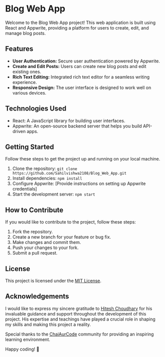 # Blog Web App

Welcome to the Blog Web App project! This web application is built using React and Appwrite, providing a platform for users to create, edit, and manage blog posts.

## Features

- **User Authentication:** Secure user authentication powered by Appwrite.
- **Create and Edit Posts:** Users can create new blog posts and edit existing ones.
- **Rich Text Editing:** Integrated rich text editor for a seamless writing experience.
- **Responsive Design:** The user interface is designed to work well on various devices.

## Technologies Used

- React: A JavaScript library for building user interfaces.
- Appwrite: An open-source backend server that helps you build API-driven apps.

## Getting Started

Follow these steps to get the project up and running on your local machine.

1. Clone the repository: `git clone https://github.com/Sahilvishwa2108/Blog_Web_App.git`
2. Install dependencies: `npm install`
3. Configure Appwrite: [Provide instructions on setting up Appwrite credentials]
4. Start the development server: `npm start`

## How to Contribute

If you would like to contribute to the project, follow these steps:

1. Fork the repository.
2. Create a new branch for your feature or bug fix.
3. Make changes and commit them.
4. Push your changes to your fork.
5. Submit a pull request.

## License

This project is licensed under the [MIT License](LICENSE).

## Acknowledgements

I would like to express my sincere gratitude to [Hitesh Choudhary](link-to-hitesh-profile) for his invaluable guidance and support throughout the development of this project. His expertise and teachings have played a crucial role in shaping my skills and making this project a reality.

Special thanks to the [ChaiAurCode](link-to-codewithhitesh) community for providing an inspiring learning environment.


Happy coding! 🚀
